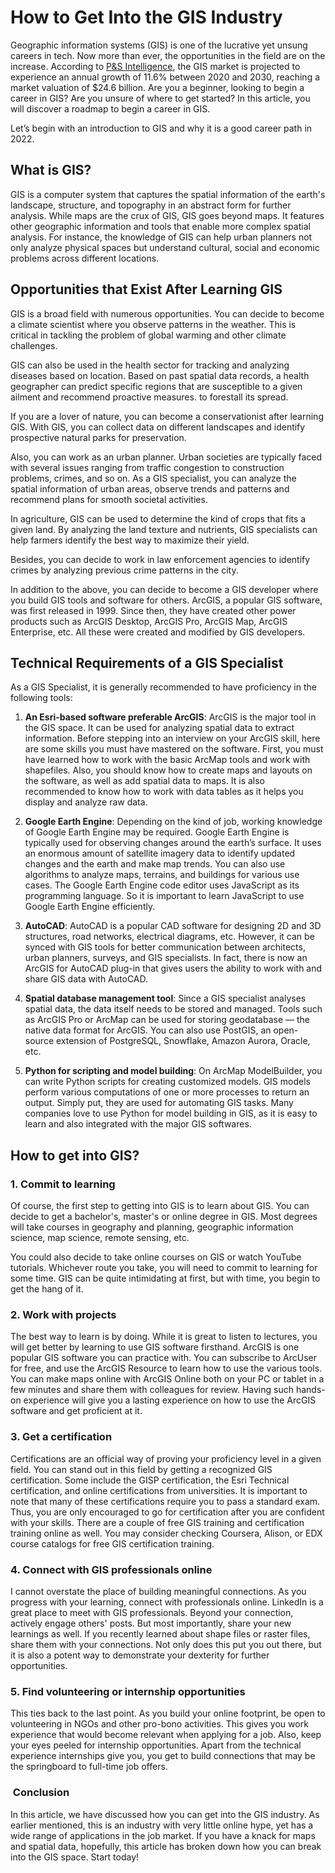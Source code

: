 # How to Get Into the GIS Industry

Geographic information systems (GIS) is one of the lucrative yet unsung careers in tech. Now more than ever, the opportunities in the field are on the increase. According to [<ins>P&S Intelligence</ins>](https://www.psmarketresearch.com/press-release/global-geographic-information-system-market), the GIS market is projected to experience an annual growth of 11.6% between 2020 and 2030, reaching a market valuation of $24.6 billion. Are you a beginner, looking to begin a career in GIS? Are you unsure of where to get started? In this article, you will discover a roadmap to begin a career in GIS.

Let’s begin with an introduction to GIS and why it is a good career path in 2022.

## What is GIS?

GIS is a computer system that captures the spatial information of the earth's landscape, structure, and topography in an abstract form for further analysis. While maps are the crux of GIS, GIS goes beyond maps. It features other geographic information and tools that enable more complex spatial analysis. For instance, the knowledge of GIS can help urban planners not only analyze physical spaces but understand cultural, social and economic problems across different locations.

## Opportunities that Exist After Learning GIS

GIS is a broad field with numerous opportunities. You can decide to become a climate scientist where you observe patterns in the weather. This is critical in tackling the problem of global warming and other climate challenges. 

GIS can also be used in the health sector for tracking and analyzing diseases based on location. Based on past spatial data records, a health geographer can predict specific regions that are susceptible to a given ailment and recommend proactive measures. to forestall its spread. 

If you are a lover of nature, you can become a conservationist after learning GIS. With GIS, you can collect data on different landscapes and identify prospective natural parks for preservation.

Also, you can work as an urban planner. Urban societies are typically faced with several issues ranging from traffic congestion to construction problems, crimes, and so on. As a GIS specialist, you can analyze the spatial information of urban areas, observe trends and patterns and recommend plans for smooth societal activities. 

In agriculture, GIS can be used to determine the kind of crops that fits a given land. By analyzing the land texture and nutrients, GIS specialists can help farmers identify the best way to maximize their yield.

Besides, you can decide to work in law enforcement agencies to identify crimes by analyzing previous crime patterns in the city.

In addition to the above, you can decide to become a GIS developer where you build GIS tools and software for others. ArcGIS, a popular GIS software, was first released in 1999. Since then, they have created other power products such as ArcGIS Desktop, ArcGIS Pro, ArcGIS Map, ArcGIS Enterprise, etc. All these were created and modified by GIS developers.

## Technical Requirements of a GIS Specialist

As a GIS Specialist, it is generally recommended to have proficiency in the following tools:

1.  **An Esri-based software preferable ArcGIS**: ArcGIS is the major tool in the GIS space. It can be used for analyzing spatial data to extract information. Before stepping into an interview on your ArcGIS skill, here are some skills you must have mastered on the software. First, you must have learned how to work with the basic ArcMap tools and work with shapefiles. Also, you should know how to create maps and layouts on the software, as well as add spatial data to maps. It is also recommended to know how to work with data tables as it helps you display and analyze raw data.
    
2.  **Google Earth Engine**: Depending on the kind of job, working knowledge of Google Earth Engine may be required. Google Earth Engine is typically used for observing changes around the earth’s surface. It uses an enormous amount of satellite imagery data to identify updated changes and the earth and make map trends. You can also use algorithms to analyze maps, terrains, and buildings for various use cases. The Google Earth Engine code editor uses JavaScript as its programming language. So it is important to learn JavaScript to use Google Earth Engine efficiently.
    
3.  **AutoCAD**: AutoCAD is a popular CAD software for designing 2D and 3D structures, road networks, electrical diagrams, etc. However, it can be synced with GIS tools for better communication between architects, urban planners, surveys, and GIS specialists. In fact, there is now an ArcGIS for AutoCAD plug-in that gives users the ability to work with and share GIS data with AutoCAD. 
    
4.  **Spatial database management tool**: Since a GIS specialist analyses spatial data, the data itself needs to be stored and managed. Tools such as ArcGIS Pro or ArcMap can be used for storing geodatabase — the native data format for ArcGIS. You can also use PostGIS, an open-source extension of PostgreSQL, Snowflake, Amazon Aurora, Oracle, etc.
    
5.  **Python for scripting and model building**: On ArcMap ModelBuilder, you can write Python scripts for creating customized models. GIS models perform various computations of one or more processes to return an output. Simply put, they are used for automating GIS tasks. Many companies love to use Python for model building in GIS, as it is easy to learn and also integrated with the major GIS softwares.
    

## How to get into GIS?

### 1.  Commit to learning
    

Of course, the first step to getting into GIS is to learn about GIS. You can decide to get a bachelor's, master's or online degree in GIS. Most degrees will take courses in geography and planning, geographic information science, map science, remote sensing, etc.

You could also decide to take online courses on GIS or watch YouTube tutorials. Whichever route you take, you will need to commit to learning for some time. GIS can be quite intimidating at first, but with time, you begin to get the hang of it.

### 2.  Work with projects
    

The best way to learn is by doing. While it is great to listen to lectures, you will get better by learning to use GIS software firsthand. ArcGIS is one popular GIS software you can practice with. You can subscribe to ArcUser for free, and use the ArcGIS Resource to learn how to use the various tools. You can make maps online with ArcGIS Online both on your PC or tablet in a few minutes and share them with colleagues for review. Having such hands-on experience will give you a lasting experience on how to use the ArcGIS software and get proficient at it.

### 3.  Get a certification
    

Certifications are an official way of proving your proficiency level in a given field. You can stand out in this field by getting a recognized GIS certification. Some include the GISP certification, the Esri Technical certification, and online certifications from universities. It is important to note that many of these certifications require you to pass a standard exam. Thus, you are only encouraged to go for certification after you are confident with your skills. There are a couple of free GIS training and certification training online as well. You may consider checking Coursera, Alison, or EDX course catalogs for free GIS certification training.

### 4.  Connect with GIS professionals online
    

I cannot overstate the place of building meaningful connections. As you progress with your learning, connect with professionals online. LinkedIn is a great place to meet with GIS professionals. Beyond your connection, actively engage others' posts. But most importantly, share your new learnings as well. If you recently learned about shape files or raster files, share them with your connections. Not only does this put you out there, but it is also a potent way to demonstrate your dexterity for further opportunities.

### 5.  Find volunteering or internship opportunities
    

This ties back to the last point. As you build your online footprint, be open to volunteering in NGOs and other pro-bono activities. This gives you work experience that would become relevant when applying for a job. Also, keep your eyes peeled for internship opportunities. Apart from the technical experience internships give you, you get to build connections that may be the springboard to full-time job offers.

###  Conclusion

In this article, we have discussed how you can get into the GIS industry. As earlier mentioned, this is an industry with very little online hype, yet has a wide range of applications in the job market. If you have a knack for maps and spatial data, hopefully, this article has broken down how you can break into the GIS space. Start today!